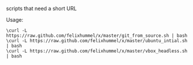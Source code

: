 scripts that need a short URL

Usage:

    \curl -L https://raw.github.com/felixhummel/x/master/git_from_source.sh | bash
    \curl -L https://raw.github.com/felixhummel/x/master/ubuntu_intial.sh | bash
    \curl -L https://raw.github.com/felixhummel/x/master/vbox_headless.sh | bash


